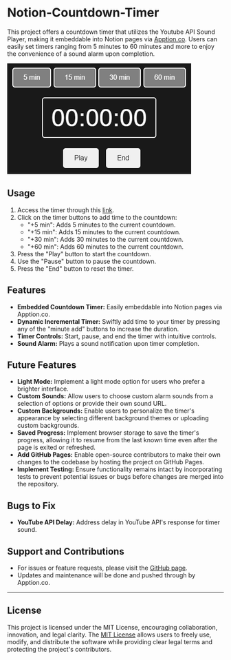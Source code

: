 # Notion-Countdown-Timer
This project offers a countdown timer that utilizes the Youtube API Sound Player, making it embeddable into Notion pages via [Apption.co](https://apption.co/embeds/965d7809). Users can easily set timers ranging from 5 minutes to 60 minutes and more to enjoy the convenience of a sound alarm upon completion.

![Timer Screenshot](https://github.com/ianTevesAcc/Notion-Countdown-Timer/blob/2a46c01a2e73d8a8b05bcfd7594c6f8b4df861c3/Screenshot%202024-02-28%20193010.png)

## Usage

1. Access the timer through this [link](https://apption.co/embeds/965d7809).
2. Click on the timer buttons to add time to the countdown:
   - "+5 min": Adds 5 minutes to the current countdown.
   - "+15 min": Adds 15 minutes to the current countdown.
   - "+30 min": Adds 30 minutes to the current countdown.
   - "+60 min": Adds 60 minutes to the current countdown.
3. Press the "Play" button to start the countdown.
4. Use the "Pause" button to pause the countdown.
5. Press the "End" button to reset the timer.

## Features

- **Embedded Countdown Timer:** Easily embeddable into Notion pages via Apption.co.
- **Dynamic Incremental Timer:** Swiftly add time to your timer by pressing any of the "minute add" buttons to increase the duration.
- **Timer Controls:** Start, pause, and end the timer with intuitive controls.
- **Sound Alarm:** Plays a sound notification upon timer completion.

## Future Features

- **Light Mode:** Implement a light mode option for users who prefer a brighter interface.
- **Custom Sounds:** Allow users to choose custom alarm sounds from a selection of options or provide their own sound URL.
- **Custom Backgrounds:** Enable users to personalize the timer's appearance by selecting different background themes or uploading custom backgrounds.
- **Saved Progress:** Implement browser storage to save the timer's progress, allowing it to resume from the last known time even after the page is exited or refreshed.
- **Add GitHub Pages:** Enable open-source contributors to make their own changes to the codebase by hosting the project on GitHub Pages.
- **Implement Testing:** Ensure functionality remains intact by incorporating tests to prevent potential issues or bugs before changes are merged into the repository.

## Bugs to Fix

- **YouTube API Delay:** Address delay in YouTube API's response for timer sound.

## Support and Contributions

- For issues or feature requests, please visit the [GitHub page](https://github.com/ianTevesAcc/Notion-Countdown-Timer/issues).
- Updates and maintenance will be done and pushed through by Apption.co.

---

## License

This project is licensed under the MIT License, encouraging collaboration, innovation, and legal clarity. The [MIT License](https://opensource.org/licenses/MIT) allows users to freely use, modify, and distribute the software while providing clear legal terms and protecting the project's contributors.
